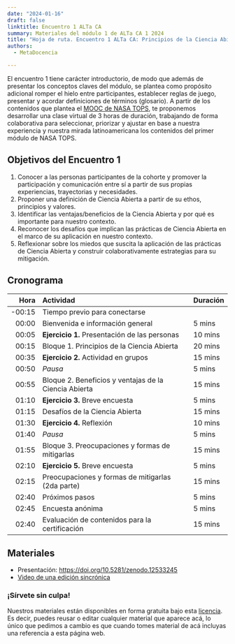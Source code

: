 ```yaml
---
date: "2024-01-16"
draft: false
linktitle: Encuentro 1 ALTa CA
summary: Materiales del módulo 1 de ALTa CA 1 2024 
title: "Hoja de ruta. Encuentro 1 ALTa CA: Principios de la Ciencia Abierta"
authors:
  - MetaDocencia

---
```


El encuentro 1 tiene carácter introductorio, de modo que además de presentar los conceptos claves del módulo, se plantea como propósito adicional romper el hielo entre participantes, establecer reglas de juego, presentar y acordar definiciones de términos (glosario).
A partir de los contenidos que plantea el [MOOC de NASA TOPS](https://github.com/nasa/Transform-to-Open-Science/tree/open-science-101), te proponemos desarrollar una clase virtual de 3 horas de duración, trabajando de forma colaborativa para seleccionar, priorizar y ajustar en base a nuestra experiencia y nuestra mirada latinoamericana los contenidos del primer módulo de NASA TOPS.

## Objetivos del Encuentro 1
1. Conocer a las personas participantes de la cohorte y promover la participación y comunicación entre  sí a partir de sus propias experiencias, trayectorias y necesidades.
2. Proponer una definición de Ciencia Abierta a partir de su ethos, principios y valores.
3. Identificar las ventajas/beneficios de la Ciencia Abierta y por qué es importante para nuestro contexto.
4. Reconocer los desafíos que implican las prácticas de Ciencia Abierta en el marco de su aplicación en nuestro contexto.
5. Reflexionar sobre los miedos que suscita la aplicación de las prácticas de Ciencia Abierta y construir colaborativamente estrategias para su mitigación. 


## Cronograma
|  Hora | Actividad | Duración |
| ---:  | :----------- | :----------- |
|-00:15 | Tiempo previo para conectarse | 
|00:00 | Bienvenida e información general | 5 mins |
|00:05 | **Ejercicio 1.** Presentación de las personas | 10 mins |
|00:15 | Bloque 1. Principios de la Ciencia Abierta   | 20 mins |
|00:35 | **Ejercicio 2.** Actividad en grupos | 15 mins |
|00:50 | *Pausa* | 5 mins |
|00:55 | Bloque 2. Beneficios y ventajas de la Ciencia Abierta  | 15 mins |
|01:10 | **Ejercicio 3.** Breve encuesta | 5 mins |
|01:15 | Desafíos de la Ciencia Abierta | 15 mins |
|01:30 | **Ejercicio 4.** Reflexión | 10 mins |
|01:40 | *Pausa* | 5 mins |
|01:55 | Bloque 3. Preocupaciones y formas de mitigarlas | 15 mins |
|02:10 | **Ejercicio 5.** Breve encuesta | 5 mins |
|02:15 | Preocupaciones y formas de mitigarlas  (2da parte) | 15 mins |
|02:40 | Próximos pasos | 5 mins |
|02:45 | Encuesta anónima | 5 mins |
|02:40 | Evaluación de contenidos para la certificación | 15 mins |

## Materiales

- Presentación: https://doi.org/10.5281/zenodo.12533245
- [Video de una edición sincrónica](https://us02web.zoom.us/rec/share/2qDjiLtq5l6jt7NwQVXCikhJvdGOo7yTq3XH_SL4N5SveIgiEQ73lVo6W-bi3L8M.mknajnA8KBSKTVMd)
  
### ¡Sírvete sin culpa!
Nuestros materiales están disponibles en forma gratuita bajo esta [licencia](https://creativecommons.org/licenses/by/4.0/deed.es). Es decir, puedes reusar o editar cualquier material que aparece acá, lo único que pedimos a cambio es que cuando tomes material de acá incluyas una referencia a esta página web.
